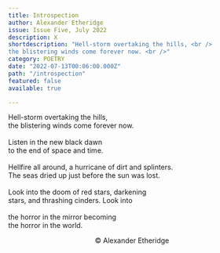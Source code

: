 ```yaml
---
title: Introspection
author: Alexander Etheridge
issue: Issue Five, July 2022
description: X
shortdescription: "Hell-storm overtaking the hills, <br />
the blistering winds come forever now. <br />"
category: POETRY
date: "2022-07-13T00:06:00.000Z"
path: "/introspection"
featured: false
available: true

---
```


Hell-storm overtaking the hills, <br />
the blistering winds come forever now. <br />
<br />
Listen in the new black dawn <br />
to the end of space and time. <br />
<br />
Hellfire all around, a hurricane of dirt and splinters. <br />
The seas dried up just before the sun was lost. <br />
<br />
Look into the doom of red stars, darkening <br />
stars, and thrashing cinders. Look into <br />
<br />
the horror in the mirror becoming <br />
the horror in the world. <br />


<p style="text-align: center;">© Alexander Etheridge</p>